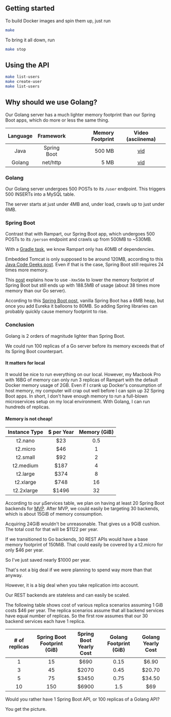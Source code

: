 ## Getting started
To build Docker images and spin them up, just run
```bash
make
```

To bring it all down, run
```bash
make stop
```

## Using the API
```bash
make list-users
make create-user
make list-users
```

## Why should we use Golang?
Our Golang server has a much lighter memory footprint than our Spring Boot apps, which do more or less the same thing.

| Language | Framework   | Memory Footprint | Video (asciinema)                                        |
|:--------:|:-----------:|-----------------:|:--------------------------------------------------------:|
| Java     | Spring Boot | 500 MB           | [vid](https://asciinema.org/a/qlAlCexwOj3hygKDrSE6noHpN) |
| Golang   | net/http    | 5 MB             | [vid](https://asciinema.org/a/72mpi0VXUF9K65oX5bZYqUWa1) |

### Golang
Our Golang server undergoes 500 POSTs to its `/user` endpoint.
This triggers 500 INSERTs into a MySQL table.

The server starts at just under 4MB and, under load, crawls up to just under 6MB.

### Spring Boot
Contrast that with Rampart, our Spring Boot app,
which undergoes 500 POSTs to its `/person` endpoint and crawls up from 500MB to ~530MB.

With a [Gradle task](https://stackoverflow.com/a/38058671/1780216), we know Rampart only has 40MB of dependencies.

Embedded Tomcat is only supposed to be around 120MB, according to this [Java Code Geeks post](https://examples.javacodegeeks.com/enterprise-java/spring/tomcat-vs-jetty-vs-undertow-comparison-of-spring-boot-embedded-servlet-containers/).
Even if that is the case, Spring Boot still requires 24 times more memory.

This [post](https://www.marccostello.com/memory-analysis-of-a-spring-boot-application-in-docker-lessons-learnt/) explains how to use `-Xmx56m` to lower the memory footprint of Spring Boot but still ends up with 188.5MB of usage (about 38 times more memory than our Go server).

According to this [Spring Boot post](https://spring.io/blog/2015/12/10/spring-boot-memory-performance),
vanilla Spring Boot has a 6MB heap, but once you add Eureka it balloons to 80MB.
So adding Spring libraries can probably quickly cause memory footprint to rise.

### Conclusion
Golang is 2 orders of magnitude lighter than Spring Boot.

We could run 100 replicas of a Go server before its memory exceeds that of its Spring Boot counterpart.

#### It matters for local
It would be nice to run everything on our local.
However, my Macbook Pro with 16BG of memory can only run 3 replicas of Rampart with 
the default Docker memory usage of 2GB.
Even if I crank up Docker's consumption of host memory, my computer will crap out 
well before I can spin up 32 Spring Boot apps.
In short, I don't have enough memory to run a full-blown microservices setup on my local environment.
With Golang, I can run hundreds of replicas.

#### Memory is not cheap!

| Instance Type | $ per Year | Memory (GiB) |
|:-------------:|:----------:|:------------:|
| t2.nano       | $23        | 0.5          |
| t2.micro      | $46        | 1            |
| t2.small      | $92        | 2            |
| t2.medium     | $187       | 4            |
| t2.large      | $374       | 8            |
| t2.xlarge     | $748       | 16           |
| t2.2xlarge    | $1496      | 32           |

According to our µServices table, we plan on having at least 20 Spring Boot backends for
[MVP](https://en.wikipedia.org/wiki/Minimum_viable_product).
After MVP, we could easily be targeting 30 backends,
which is about 15GiB of memory consumption.

Acquiring 24GiB wouldn't be unreasonable.
That gives us a 9GiB cushion.
The total cost for that will be $1122 per year.

If we transitioned to Go backends, 30 REST APIs would have a base memory footprint of 
150MiB. That could easily be covered by a t2.micro for only $46 per year.

So I've just saved nearly $1000 per year.

That's not a big deal if we were planning to spend way more than that anyway.

However, it is a big deal when you take replication into account.

Our REST backends are stateless and can easily be scaled. 

The following table shows cost of various replica scenarios assuming 1 GiB costs $46 per year.
The replica scenarios assume that all backend services have equal number of replicas.
So the first row assumes that our 30 backend services each have 1 replica.

| # of replicas | Spring Boot Footprint (GiB) | Spring Boot Yearly Cost | Golang Footprint (GiB) | Golang Yearly Cost |
|:-------------:|:---------------------------:|:-----------------------:|:----------------------:|:------------------:|
| 1             | 15                          | $690                    | 0.15                   | $6.90              |
| 3             | 45                          | $2070                   | 0.45                   | $20.70             |
| 5             | 75                          | $3450                   | 0.75                   | $34.50             |
| 10            | 150                         | $6900                   | 1.5                    | $69                |

Would you rather have 1 Spring Boot API, or 100 replicas of a Golang API?

You get the picture.